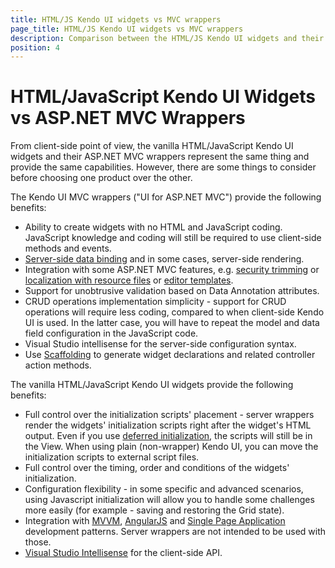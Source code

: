 ```yaml
---
title: HTML/JS Kendo UI widgets vs MVC wrappers
page_title: HTML/JS Kendo UI widgets vs MVC wrappers
description: Comparison between the HTML/JS Kendo UI widgets and their MVC wrappers
position: 4
---
```

# HTML/JavaScript Kendo UI Widgets vs ASP.NET MVC Wrappers

From client-side point of view, the vanilla HTML/JavaScript Kendo UI widgets and their ASP.NET MVC wrappers represent the same thing and provide the same capabilities.
However, there are some things to consider before choosing one product over the other.

The Kendo UI MVC wrappers ("UI for ASP.NET MVC") provide the following benefits:

* Ability to create widgets with no HTML and JavaScript coding. JavaScript knowledge and coding will still be required to use client-side methods and events.
* [Server-side data binding](/aspnet-mvc/helpers/grid/server-binding) and in some cases, server-side rendering.
* Integration with some ASP.NET MVC features, e.g. [security trimming](/aspnet-mvc/helpers/menu/overview#security-trimming) or
[localization with resource files](/aspnet-mvc/globalization#localized-user-interface) or [editor templates](/aspnet-mvc/helpers/grid/editor-templates).
* Support for unobtrusive validation based on Data Annotation attributes.
* CRUD operations implementation simplicity - support for CRUD operations will require less coding, compared to when client-side Kendo UI is used.
In the latter case, you will have to repeat the model and data field configuration in the JavaScript code.
* Visual Studio intellisense for the server-side configuration syntax.
* Use [Scaffolding](/aspnet-mvc/scaffolding) to generate widget declarations and related controller action methods.

The vanilla HTML/JavaScript Kendo UI widgets provide the following benefits:

* Full control over the initialization scripts' placement - server wrappers render the widgets' initialization scripts right after the widget's HTML output.
Even if you use [deferred initialization](/aspnet-mvc/fundamentals#deferred-initialization), the scripts will still be in the View.
When using plain (non-wrapper) Kendo UI, you can move the initialization scripts to external script files.
* Full control over the timing, order and conditions of the widgets' initialization.
* Configuration flexibility - in some specific and advanced scenarios, using Javascript initialization will allow you to handle some challenges
more easily (for example - saving and restoring the Grid state).
* Integration with [MVVM](/framework/mvvm/overview), [AngularJS](/AngularJS/introduction) and [Single Page Application](/framework/spa/overview) development patterns.
Server wrappers are not intended to be used with those.
* [Visual Studio Intellisense](/vs-intellisense) for the client-side API.
